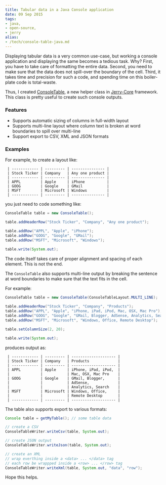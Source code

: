 ```yaml
---
title: Tabular data in a Java Console application
date: 09 Sep 2015
tags: 
- java,
- open-source,
- jerry
alias:
- /tech/console-table-java.md
---
```


Displaying tabular data is a very common use-case, but working a console application and displaying the
same becomes a tedious task. Why? First, you have to take care of formatting the entire data. Second, you
need to make sure that the data does not spill-over the boundary of the cell. Third, it takes time and
precision for such a code, and spending time on this boiler-plate code is total-waste.

Thus, I created <a href="https://github.com/sangupta/jerry-core/blob/master/src/main/java/com/sangupta/jerry/print/ConsoleTable.java">ConsoleTable</a>, 
a new helper class in <a href="https://github.com/sangupta/jerry-core">Jerry-Core</a> framework. This class 
is pretty useful to create such console outputs. 

### Features

* Supports automatic sizing of columns in full-width layout
* Supports multi-line layout where column text is broken at word boundaries to spill over multi-line
* Support export to CSV, XML and JSON formats

### Examples

For example, to create a layout like:

```text
 | ------------ | --------- | --------------- | 
 | Stock Ticker | Company   | Any one product | 
 | ------------ | --------- | --------------- | 
 | APPL         | Apple     | iPhone          | 
 | GOOG         | Google    | GMail           | 
 | MSFT         | Microsoft | Windows         | 
 | ------------ | --------- | --------------- | 
```

you just need to code something like:

```java
ConsoleTable table = new ConsoleTable();

table.addHeaderRow("Stock Ticker", "Company", "Any one product");

table.addRow("APPL", "Apple", "iPhone");
table.addRow("GOOG", "Google", "GMail");
table.addRow("MSFT", "Microsoft", "Windows");

table.write(System.out);
```

The code itself takes care of proper alignment and spacing of each element. This is not the end.

The `ConsoleTable` also supports multi-line output by breaking the sentence at word boundaries to make sure
that the text fits in the cell.

For example:

```java
ConsoleTable table = new ConsoleTable(ConsoleTableLayout.MULTI_LINE);
		
table.addHeaderRow("Stock Ticker", "Company", "Products");
table.addRow("APPL", "Apple", "iPhone, iPad, iPod, Mac, OSX, Mac Pro");
table.addRow("GOOG", "Google", "GMail, Blogger, AdSense, Analytics, Search");
table.addRow("MSFT", "Microsoft", "Windows, Office, Remote Desktop");

table.setColumnSize(2, 20);

table.write(System.out);
```

produces output as:

```text
 | ------------ | --------- | -------------------- | 
 | Stock Ticker | Company   | Products             | 
 | ------------ | --------- | -------------------- | 
 | APPL         | Apple     | iPhone, iPad, iPod,  | 
 |              |           | Mac, OSX, Mac Pro    | 
 | GOOG         | Google    | GMail, Blogger,      | 
 |              |           | AdSense,             | 
 |              |           | Analytics, Search    | 
 | MSFT         | Microsoft | Windows, Office,     | 
 |              |           | Remote Desktop       | 
 | ------------ | --------- | -------------------- | 
```

The table also supports export to various formats:

```java
Console table = getMyTable(); // some table data

// create a CSV
ConsoleTableWriter.writeCsv(table, System.out);

// create JSON output
ConsoleTableWriter.writeJson(table, System.out);

// create an XML
// wrap everthing inside a <data> ... </data> tag
// each row be wrappped inside a <row> ... </row> tag
ConsoleTableWriter.writeXml(table, System.out, "data", "row"); 
```

Hope this helps.